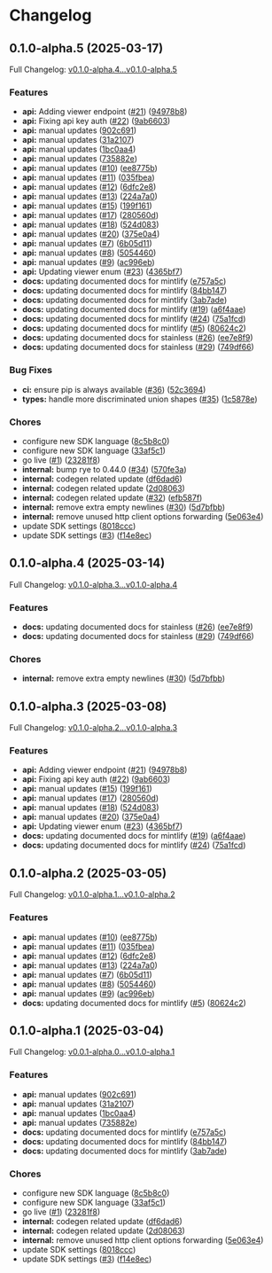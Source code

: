 # Changelog

## 0.1.0-alpha.5 (2025-03-17)

Full Changelog: [v0.1.0-alpha.4...v0.1.0-alpha.5](https://github.com/openintegrations/python-sdk/compare/v0.1.0-alpha.4...v0.1.0-alpha.5)

### Features

* **api:** Adding viewer endpoint ([#21](https://github.com/openintegrations/python-sdk/issues/21)) ([94978b8](https://github.com/openintegrations/python-sdk/commit/94978b8912be1b7aa481c1a256e2253064c34183))
* **api:** Fixing api key auth ([#22](https://github.com/openintegrations/python-sdk/issues/22)) ([9ab6603](https://github.com/openintegrations/python-sdk/commit/9ab66033155b216c94ed2e72a3fbadce6a5f1982))
* **api:** manual updates ([902c691](https://github.com/openintegrations/python-sdk/commit/902c691f121e2776b1201d00e19a162cc1042068))
* **api:** manual updates ([31a2107](https://github.com/openintegrations/python-sdk/commit/31a210705217385bd71aa4b9457b150cc344ea26))
* **api:** manual updates ([1bc0aa4](https://github.com/openintegrations/python-sdk/commit/1bc0aa4d20fe0b771dfd0861db85144b2c482dfe))
* **api:** manual updates ([735882e](https://github.com/openintegrations/python-sdk/commit/735882e65872becb2622e4b7d41faf610bdcaa73))
* **api:** manual updates ([#10](https://github.com/openintegrations/python-sdk/issues/10)) ([ee8775b](https://github.com/openintegrations/python-sdk/commit/ee8775bcbe538e4ee176ea6b70613f0e7118627f))
* **api:** manual updates ([#11](https://github.com/openintegrations/python-sdk/issues/11)) ([035fbea](https://github.com/openintegrations/python-sdk/commit/035fbead3a022304829924c9996f434a7cd4a593))
* **api:** manual updates ([#12](https://github.com/openintegrations/python-sdk/issues/12)) ([6dfc2e8](https://github.com/openintegrations/python-sdk/commit/6dfc2e881d3b6b113a597c2a9251a00c3203ce84))
* **api:** manual updates ([#13](https://github.com/openintegrations/python-sdk/issues/13)) ([224a7a0](https://github.com/openintegrations/python-sdk/commit/224a7a02297b3b06218ae5f8297c1e829cb91037))
* **api:** manual updates ([#15](https://github.com/openintegrations/python-sdk/issues/15)) ([199f161](https://github.com/openintegrations/python-sdk/commit/199f1610fbc61365c5a4184155b5c99bd72bc116))
* **api:** manual updates ([#17](https://github.com/openintegrations/python-sdk/issues/17)) ([280560d](https://github.com/openintegrations/python-sdk/commit/280560daa08c6650e3f328eddca4352502b956d2))
* **api:** manual updates ([#18](https://github.com/openintegrations/python-sdk/issues/18)) ([524d083](https://github.com/openintegrations/python-sdk/commit/524d083ae36025ce93b4b33ac33d2074d7efae74))
* **api:** manual updates ([#20](https://github.com/openintegrations/python-sdk/issues/20)) ([375e0a4](https://github.com/openintegrations/python-sdk/commit/375e0a47770a2d1b39407c22f3f4bda815ee12cd))
* **api:** manual updates ([#7](https://github.com/openintegrations/python-sdk/issues/7)) ([6b05d11](https://github.com/openintegrations/python-sdk/commit/6b05d115709fed32c7c6884621ac0959abf75ea1))
* **api:** manual updates ([#8](https://github.com/openintegrations/python-sdk/issues/8)) ([5054460](https://github.com/openintegrations/python-sdk/commit/5054460f4d5e441afd71fe29a1ab3ef11ec82cba))
* **api:** manual updates ([#9](https://github.com/openintegrations/python-sdk/issues/9)) ([ac996eb](https://github.com/openintegrations/python-sdk/commit/ac996ebde3816be7fcef375087d13d62d85374f0))
* **api:** Updating viewer enum ([#23](https://github.com/openintegrations/python-sdk/issues/23)) ([4365bf7](https://github.com/openintegrations/python-sdk/commit/4365bf779458b6ac89af2b665ed1d46072a9cf7b))
* **docs:** updating documented docs for mintlify ([e757a5c](https://github.com/openintegrations/python-sdk/commit/e757a5cf1c3fc58a0eeccab66115c1bed18eaedc))
* **docs:** updating documented docs for mintlify ([84bb147](https://github.com/openintegrations/python-sdk/commit/84bb147ab12a84d308242735e5996d2c1b15ff1d))
* **docs:** updating documented docs for mintlify ([3ab7ade](https://github.com/openintegrations/python-sdk/commit/3ab7ade9e3d0e5c699ae5076e7695d1968768b57))
* **docs:** updating documented docs for mintlify ([#19](https://github.com/openintegrations/python-sdk/issues/19)) ([a6f4aae](https://github.com/openintegrations/python-sdk/commit/a6f4aaee848d37d7b1f82d5ba6738db8ee4ca420))
* **docs:** updating documented docs for mintlify ([#24](https://github.com/openintegrations/python-sdk/issues/24)) ([75a1fcd](https://github.com/openintegrations/python-sdk/commit/75a1fcde743331a0a788aa16992f13ecba2c7365))
* **docs:** updating documented docs for mintlify ([#5](https://github.com/openintegrations/python-sdk/issues/5)) ([80624c2](https://github.com/openintegrations/python-sdk/commit/80624c2bfe3e06d971af96da9a629123b7920290))
* **docs:** updating documented docs for stainless ([#26](https://github.com/openintegrations/python-sdk/issues/26)) ([ee7e8f9](https://github.com/openintegrations/python-sdk/commit/ee7e8f91e5ba13b06e959d9f5745ec691aa5987a))
* **docs:** updating documented docs for stainless ([#29](https://github.com/openintegrations/python-sdk/issues/29)) ([749df66](https://github.com/openintegrations/python-sdk/commit/749df664aaaacda0de8b781fdcd4d7e379e2ae5d))


### Bug Fixes

* **ci:** ensure pip is always available ([#36](https://github.com/openintegrations/python-sdk/issues/36)) ([52c3694](https://github.com/openintegrations/python-sdk/commit/52c36947734ae23c2a5dcc6da9bf771a184a1ae6))
* **types:** handle more discriminated union shapes ([#35](https://github.com/openintegrations/python-sdk/issues/35)) ([1c5878e](https://github.com/openintegrations/python-sdk/commit/1c5878e5c33c595a0307eae443bea025bb7c9fdd))


### Chores

* configure new SDK language ([8c5b8c0](https://github.com/openintegrations/python-sdk/commit/8c5b8c098e02ffcec4af1c39b314a9177d3ca8dd))
* configure new SDK language ([33af5c1](https://github.com/openintegrations/python-sdk/commit/33af5c174cae2c72e3460267cd7f0221e94a7f9d))
* go live ([#1](https://github.com/openintegrations/python-sdk/issues/1)) ([23281f8](https://github.com/openintegrations/python-sdk/commit/23281f821c95e8c4ca40f030916a0ced6c59092d))
* **internal:** bump rye to 0.44.0 ([#34](https://github.com/openintegrations/python-sdk/issues/34)) ([570fe3a](https://github.com/openintegrations/python-sdk/commit/570fe3a9323e5c9f51306e82e4ccbde02fc86aaa))
* **internal:** codegen related update ([df6dad6](https://github.com/openintegrations/python-sdk/commit/df6dad620d6dc210a73d81998f090832babc06db))
* **internal:** codegen related update ([2d08063](https://github.com/openintegrations/python-sdk/commit/2d0806324412bb8c471c20c3ad93204326335388))
* **internal:** codegen related update ([#32](https://github.com/openintegrations/python-sdk/issues/32)) ([efb587f](https://github.com/openintegrations/python-sdk/commit/efb587f600fca2c05d8edb4a792d9baabcc07ec4))
* **internal:** remove extra empty newlines ([#30](https://github.com/openintegrations/python-sdk/issues/30)) ([5d7bfbb](https://github.com/openintegrations/python-sdk/commit/5d7bfbb11557c7e1ca3e1e45fe105f565f6a041b))
* **internal:** remove unused http client options forwarding ([5e063e4](https://github.com/openintegrations/python-sdk/commit/5e063e41489414b8843879903f0ccf07e1fa2e7e))
* update SDK settings ([8018ccc](https://github.com/openintegrations/python-sdk/commit/8018ccc608e80e5b690f2962dace74de825908e6))
* update SDK settings ([#3](https://github.com/openintegrations/python-sdk/issues/3)) ([f14e8ec](https://github.com/openintegrations/python-sdk/commit/f14e8ec758033ba00469865d7e1387ceb7953473))

## 0.1.0-alpha.4 (2025-03-14)

Full Changelog: [v0.1.0-alpha.3...v0.1.0-alpha.4](https://github.com/openintegrations/python-sdk/compare/v0.1.0-alpha.3...v0.1.0-alpha.4)

### Features

* **docs:** updating documented docs for stainless ([#26](https://github.com/openintegrations/python-sdk/issues/26)) ([ee7e8f9](https://github.com/openintegrations/python-sdk/commit/ee7e8f91e5ba13b06e959d9f5745ec691aa5987a))
* **docs:** updating documented docs for stainless ([#29](https://github.com/openintegrations/python-sdk/issues/29)) ([749df66](https://github.com/openintegrations/python-sdk/commit/749df664aaaacda0de8b781fdcd4d7e379e2ae5d))


### Chores

* **internal:** remove extra empty newlines ([#30](https://github.com/openintegrations/python-sdk/issues/30)) ([5d7bfbb](https://github.com/openintegrations/python-sdk/commit/5d7bfbb11557c7e1ca3e1e45fe105f565f6a041b))

## 0.1.0-alpha.3 (2025-03-08)

Full Changelog: [v0.1.0-alpha.2...v0.1.0-alpha.3](https://github.com/openintegrations/python-sdk/compare/v0.1.0-alpha.2...v0.1.0-alpha.3)

### Features

* **api:** Adding viewer endpoint ([#21](https://github.com/openintegrations/python-sdk/issues/21)) ([94978b8](https://github.com/openintegrations/python-sdk/commit/94978b8912be1b7aa481c1a256e2253064c34183))
* **api:** Fixing api key auth ([#22](https://github.com/openintegrations/python-sdk/issues/22)) ([9ab6603](https://github.com/openintegrations/python-sdk/commit/9ab66033155b216c94ed2e72a3fbadce6a5f1982))
* **api:** manual updates ([#15](https://github.com/openintegrations/python-sdk/issues/15)) ([199f161](https://github.com/openintegrations/python-sdk/commit/199f1610fbc61365c5a4184155b5c99bd72bc116))
* **api:** manual updates ([#17](https://github.com/openintegrations/python-sdk/issues/17)) ([280560d](https://github.com/openintegrations/python-sdk/commit/280560daa08c6650e3f328eddca4352502b956d2))
* **api:** manual updates ([#18](https://github.com/openintegrations/python-sdk/issues/18)) ([524d083](https://github.com/openintegrations/python-sdk/commit/524d083ae36025ce93b4b33ac33d2074d7efae74))
* **api:** manual updates ([#20](https://github.com/openintegrations/python-sdk/issues/20)) ([375e0a4](https://github.com/openintegrations/python-sdk/commit/375e0a47770a2d1b39407c22f3f4bda815ee12cd))
* **api:** Updating viewer enum ([#23](https://github.com/openintegrations/python-sdk/issues/23)) ([4365bf7](https://github.com/openintegrations/python-sdk/commit/4365bf779458b6ac89af2b665ed1d46072a9cf7b))
* **docs:** updating documented docs for mintlify ([#19](https://github.com/openintegrations/python-sdk/issues/19)) ([a6f4aae](https://github.com/openintegrations/python-sdk/commit/a6f4aaee848d37d7b1f82d5ba6738db8ee4ca420))
* **docs:** updating documented docs for mintlify ([#24](https://github.com/openintegrations/python-sdk/issues/24)) ([75a1fcd](https://github.com/openintegrations/python-sdk/commit/75a1fcde743331a0a788aa16992f13ecba2c7365))

## 0.1.0-alpha.2 (2025-03-05)

Full Changelog: [v0.1.0-alpha.1...v0.1.0-alpha.2](https://github.com/openintegrations/python-sdk/compare/v0.1.0-alpha.1...v0.1.0-alpha.2)

### Features

* **api:** manual updates ([#10](https://github.com/openintegrations/python-sdk/issues/10)) ([ee8775b](https://github.com/openintegrations/python-sdk/commit/ee8775bcbe538e4ee176ea6b70613f0e7118627f))
* **api:** manual updates ([#11](https://github.com/openintegrations/python-sdk/issues/11)) ([035fbea](https://github.com/openintegrations/python-sdk/commit/035fbead3a022304829924c9996f434a7cd4a593))
* **api:** manual updates ([#12](https://github.com/openintegrations/python-sdk/issues/12)) ([6dfc2e8](https://github.com/openintegrations/python-sdk/commit/6dfc2e881d3b6b113a597c2a9251a00c3203ce84))
* **api:** manual updates ([#13](https://github.com/openintegrations/python-sdk/issues/13)) ([224a7a0](https://github.com/openintegrations/python-sdk/commit/224a7a02297b3b06218ae5f8297c1e829cb91037))
* **api:** manual updates ([#7](https://github.com/openintegrations/python-sdk/issues/7)) ([6b05d11](https://github.com/openintegrations/python-sdk/commit/6b05d115709fed32c7c6884621ac0959abf75ea1))
* **api:** manual updates ([#8](https://github.com/openintegrations/python-sdk/issues/8)) ([5054460](https://github.com/openintegrations/python-sdk/commit/5054460f4d5e441afd71fe29a1ab3ef11ec82cba))
* **api:** manual updates ([#9](https://github.com/openintegrations/python-sdk/issues/9)) ([ac996eb](https://github.com/openintegrations/python-sdk/commit/ac996ebde3816be7fcef375087d13d62d85374f0))
* **docs:** updating documented docs for mintlify ([#5](https://github.com/openintegrations/python-sdk/issues/5)) ([80624c2](https://github.com/openintegrations/python-sdk/commit/80624c2bfe3e06d971af96da9a629123b7920290))

## 0.1.0-alpha.1 (2025-03-04)

Full Changelog: [v0.0.1-alpha.0...v0.1.0-alpha.1](https://github.com/openintegrations/python-sdk/compare/v0.0.1-alpha.0...v0.1.0-alpha.1)

### Features

* **api:** manual updates ([902c691](https://github.com/openintegrations/python-sdk/commit/902c691f121e2776b1201d00e19a162cc1042068))
* **api:** manual updates ([31a2107](https://github.com/openintegrations/python-sdk/commit/31a210705217385bd71aa4b9457b150cc344ea26))
* **api:** manual updates ([1bc0aa4](https://github.com/openintegrations/python-sdk/commit/1bc0aa4d20fe0b771dfd0861db85144b2c482dfe))
* **api:** manual updates ([735882e](https://github.com/openintegrations/python-sdk/commit/735882e65872becb2622e4b7d41faf610bdcaa73))
* **docs:** updating documented docs for mintlify ([e757a5c](https://github.com/openintegrations/python-sdk/commit/e757a5cf1c3fc58a0eeccab66115c1bed18eaedc))
* **docs:** updating documented docs for mintlify ([84bb147](https://github.com/openintegrations/python-sdk/commit/84bb147ab12a84d308242735e5996d2c1b15ff1d))
* **docs:** updating documented docs for mintlify ([3ab7ade](https://github.com/openintegrations/python-sdk/commit/3ab7ade9e3d0e5c699ae5076e7695d1968768b57))


### Chores

* configure new SDK language ([8c5b8c0](https://github.com/openintegrations/python-sdk/commit/8c5b8c098e02ffcec4af1c39b314a9177d3ca8dd))
* configure new SDK language ([33af5c1](https://github.com/openintegrations/python-sdk/commit/33af5c174cae2c72e3460267cd7f0221e94a7f9d))
* go live ([#1](https://github.com/openintegrations/python-sdk/issues/1)) ([23281f8](https://github.com/openintegrations/python-sdk/commit/23281f821c95e8c4ca40f030916a0ced6c59092d))
* **internal:** codegen related update ([df6dad6](https://github.com/openintegrations/python-sdk/commit/df6dad620d6dc210a73d81998f090832babc06db))
* **internal:** codegen related update ([2d08063](https://github.com/openintegrations/python-sdk/commit/2d0806324412bb8c471c20c3ad93204326335388))
* **internal:** remove unused http client options forwarding ([5e063e4](https://github.com/openintegrations/python-sdk/commit/5e063e41489414b8843879903f0ccf07e1fa2e7e))
* update SDK settings ([8018ccc](https://github.com/openintegrations/python-sdk/commit/8018ccc608e80e5b690f2962dace74de825908e6))
* update SDK settings ([#3](https://github.com/openintegrations/python-sdk/issues/3)) ([f14e8ec](https://github.com/openintegrations/python-sdk/commit/f14e8ec758033ba00469865d7e1387ceb7953473))
